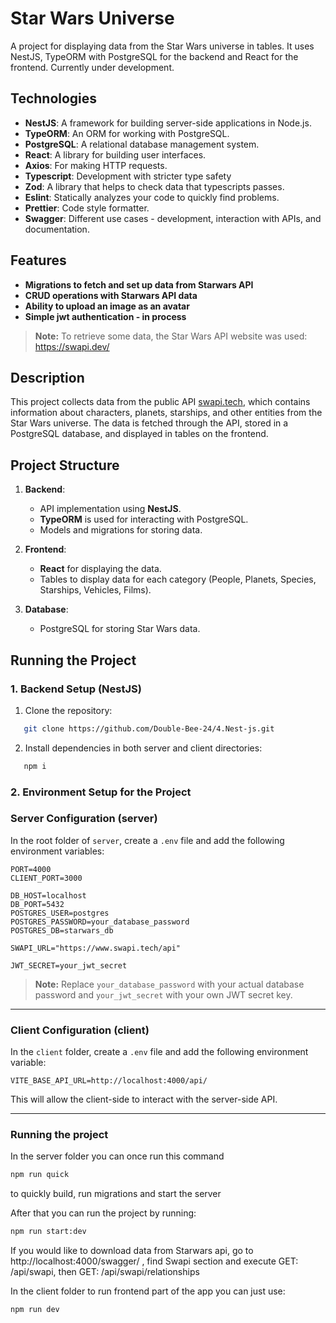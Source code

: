 # Star Wars Universe

A project for displaying data from the Star Wars universe in tables. It uses NestJS, TypeORM with PostgreSQL for the backend and React for the frontend. Currently under development.

## Technologies

- **NestJS**: A framework for building server-side applications in Node.js.
- **TypeORM**: An ORM for working with PostgreSQL.
- **PostgreSQL**: A relational database management system.
- **React**: A library for building user interfaces.
- **Axios**: For making HTTP requests.
- **Typescript**: Development with stricter type safety
- **Zod**: A library that helps to check data that typescripts passes.
- **Eslint**: Statically analyzes your code to quickly find problems.
- **Prettier**: Code style formatter.
- **Swagger**: Different use cases - development, interaction with APIs, and documentation.

## Features

- **Migrations to fetch and set up data from Starwars API**
- **CRUD operations with Starwars API data**
- **Ability to upload an image as an avatar**
- **Simple jwt authentication - in process**

> **Note:** To retrieve some data, the Star Wars API website was used: https://swapi.dev/

## Description

This project collects data from the public API [swapi.tech](https://www.swapi.tech/), which contains information about characters, planets, starships, and other entities from the Star Wars universe. The data is fetched through the API, stored in a PostgreSQL database, and displayed in tables on the frontend.

## Project Structure

1. **Backend**:

   - API implementation using **NestJS**.
   - **TypeORM** is used for interacting with PostgreSQL.
   - Models and migrations for storing data.

2. **Frontend**:
   - **React** for displaying the data.
   - Tables to display data for each category (People, Planets, Species, Starships, Vehicles, Films).
3. **Database**:
   - PostgreSQL for storing Star Wars data.

## Running the Project

### 1. Backend Setup (NestJS)

1. Clone the repository:

```bash
   git clone https://github.com/Double-Bee-24/4.Nest-js.git
```

2. Install dependencies in both server and client directories:

```bash
   npm i
```

### 2. Environment Setup for the Project

### Server Configuration (server)

In the root folder of `server`, create a `.env` file and add the following environment variables:

```
PORT=4000
CLIENT_PORT=3000

DB_HOST=localhost
DB_PORT=5432
POSTGRES_USER=postgres
POSTGRES_PASSWORD=your_database_password
POSTGRES_DB=starwars_db

SWAPI_URL="https://www.swapi.tech/api"

JWT_SECRET=your_jwt_secret
```

> **Note:** Replace `your_database_password` with your actual database password and `your_jwt_secret` with your own JWT secret key.

---

### Client Configuration (client)

In the `client` folder, create a `.env` file and add the following environment variable:

```
VITE_BASE_API_URL=http://localhost:4000/api/
```

This will allow the client-side to interact with the server-side API.

---

### Running the project

In the server folder you can once run this command

```bash
npm run quick
```

to quickly build, run migrations and start the server

After that you can run the project by running:

```bash
npm run start:dev
```

If you would like to download data from Starwars api, go to http://localhost:4000/swagger/ , find Swapi section and execute GET: /api/swapi, then GET: /api/swapi/relationships

In the client folder to run frontend part of the app you can just use:

```bash
npm run dev
```
